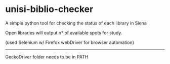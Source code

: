 # unisi-biblio-checker
A simple python tool for checking the status of each library in Siena

Open libraries will output n° of available spots for study.

(used Selenium w/ Firefox webDriver for browser automation) 

* * *

GeckoDriver folder needs to be in PATH
